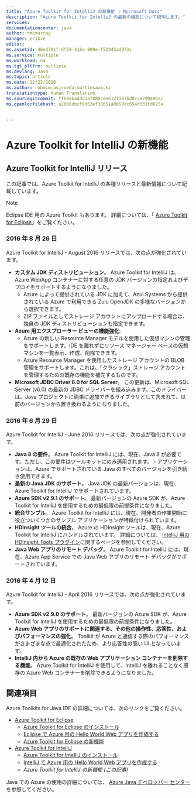```yaml
---
title: "Azure Toolkit for IntelliJ の新機能 | Microsoft Docs"
description: "Azure Toolkit for IntelliJ の最新の機能について説明します。"
services: 
documentationcenter: java
author: rmcmurray
manager: erikre
editor: 
ms.assetid: 46ed791f-df59-416a-809e-f52345ad973c
ms.service: multiple
ms.workload: na
ms.tgt_pltfrm: multiple
ms.devlang: Java
ms.topic: article
ms.date: 12/22/2016
ms.author: robmcm;asirveda;martinsawicki
translationtype: Human Translation
ms.sourcegitcommit: ff60ebaddd3a7888cee612f387bd0c50799496ac
ms.openlocfilehash: a2006dbcf0d63ef38651a0859dc654d531fd875a


---
```

# <a name="whats-new-in-the-azure-toolkit-for-intellij"></a>Azure Toolkit for IntelliJ の新機能
## <a name="azure-toolkit-for-intellij-releases"></a>Azure Toolkit for IntelliJ リリース
この記事では、Azure Toolkit for IntelliJ の各種リリースと最新情報について記載しています。

> [!NOTE]
> Eclipse IDE 用の Azure Toolkit もあります。 詳細については、「 [Azure Toolkit for Eclipse]」をご覧ください。
> 
> 

### <a name="august-26-2016"></a>2016 年 8 月 26 日
Azure Toolkit for IntelliJ - August 2016 リリースでは、次の点が強化されています。

* **カスタム JDK ディストリビューション**。 Azure Toolkit for IntelliJ は、Azure WebApp コンテナーに対する任意の JDK バージョンの指定およびデプロイをサポートするようになりました。
  * Azure によって提供されている JDK に加えて、Azul Systems から提供されている Azure で利用できる Zulu OpenJDK の多様なバージョンから選択できます。
  * ZIP ファイルとしてストレージ アカウントにアップロードする場合は、独自の JDK ディストリビューションも指定できます。
* **Azure 用エクスプローラー ビューの機能強化**:
  * Azure の新しい Resource Manager モデルを使用した仮想マシンの管理をサポートします。IDE を離れずにリソース マネージャー ベースの仮想マシンを一覧表示、作成、削除できます。
  * Azure Resource Manager を使用したストレージ アカウントの BLOB 管理をサポートします。これは、「クラシック」ストレージ アカウントを管理するための既存の機能を補完するものです。
* **Microsoft JDBC Driver 6.0 for SQL Server**。 この更新は、Microsoft SQL Server (v6.0) の最新の JDBC ドライバーを組み込みます。このドライバーは、Java プロジェクトに簡単に追加できるライブラリとして含まれて、以前のバージョンから置き換わるようになりました。

### <a name="june-29-2016"></a>2016 年 6 月 29 日
Azure Toolkit for IntelliJ - June 2016 リリースでは、次の点が強化されています。

* **Java 8 の要件**。 Azure Toolkit for IntelliJ には、現在、Java 8 が必要です。ただし、この要件はツールキットにのみ適用されます。 - アプリケーションは、Azure でサポートされている Java のすべてのバージョンを引き続き使用できます。
* **最新の Java JDK のサポート**。 Java JDK の最新バージョンは、現在、Azure Toolkit for IntelliJ でサポートされています。
* **Azure SDK v2.9.1 のサポート**。 最新バージョンの Azure SDK が、Azure Toolkit for IntelliJ を使用するための最低限の前提条件になりました。
* **統合サンプル**。 Azure Toolkit for IntelliJ には、現在、開発者の作業開始に役立ついくつかのサンプル アプリケーションが特徴付けられています。
* **HDInsight ツールの統合**。 Azure の HDInsight ツールは、現在、Azure Toolkit for IntelliJ にバンドルされています。 詳細については、 [IntelliJ 用の HDInsight Tools プラグイン]に関するページを参照してください。
* **Java Web アプリのリモート デバッグ**。 Azure Toolkit for IntelliJ には、現在、Azure App Service での Java Web アプリのリモート デバッグがサポートされています。

### <a name="april-12-2016"></a>2016 年 4 月 12 日
Azure Toolkit for IntelliJ - April 2016 リリースでは、次の点が強化されています。

* **Azure SDK v2.9.0 のサポート**。 最新バージョンの Azure SDK が、Azure Toolkit for IntelliJ を使用するための最低限の前提条件になりました。
* **Azure Web アプリのサポートに関連する、その他の操作性、応答性、およびパフォーマンスの強化**。 Toolkit が Azure と通信する際のパフォーマンスがさまざまな点で最適化されたため、より応答性の高い UI となっています。
* **IntelliJ 内から Azure の既存の Web アプリケーション コンテナーを削除する機能**。 Azure Toolkit for IntelliJ を使用して、IntelliJ を離れることなく既存の Azure Web コンテナーを削除できるようになりました。

## <a name="see-also"></a>関連項目
Azure Toolkits for Java IDE の詳細については、次のリンクをご覧ください。

* [Azure Toolkit for Eclipse]
  * [Azure Toolkit for Eclipse のインストール]
  * [Eclipse で Azure 用の Hello World Web アプリを作成する]
  * [Azure Toolkit for Eclipse の新機能]
* [Azure Toolkit for IntelliJ]
  * [Azure Toolkit for IntelliJ のインストール]
  * [IntelliJ で Azure 用の Hello World Web アプリを作成する]
  * *Azure Toolkit for IntelliJ の新機能 (この記事)*

Java での Azure の使用の詳細については、 [Azure Java デベロッパー センター]を参照してください。

<!-- URL List -->

[Azure Toolkit for Eclipse]: ./azure-toolkit-for-eclipse.md
[Azure Toolkit for IntelliJ]: ./azure-toolkit-for-intellij.md
[Eclipse で Azure 用の Hello World Web アプリを作成する]: ./app-service-web/app-service-web-eclipse-create-hello-world-web-app.md
[IntelliJ で Azure 用の Hello World Web アプリを作成する]: ./app-service-web/app-service-web-intellij-create-hello-world-web-app.md
[Azure Toolkit for Eclipse のインストール]: ./azure-toolkit-for-eclipse-installation.md
[Azure Toolkit for IntelliJ のインストール]: ./azure-toolkit-for-intellij-installation.md
[Azure Toolkit for Eclipse の新機能]: ./azure-toolkit-for-eclipse-whats-new.md
[What's New in the Azure Toolkit for IntelliJ]: ./azure-toolkit-for-intellij-whats-new.md

[Azure Java デベロッパー センター]: http://go.microsoft.com/fwlink/?LinkID=699547

[IntelliJ 用の HDInsight Tools プラグイン]: ./hdinsight/hdinsight-apache-spark-intellij-tool-plugin.md



<!--HONumber=Jan17_HO1-->


